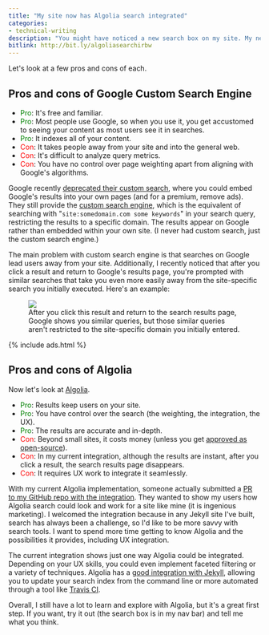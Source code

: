 ```yaml
---
title: "My site now has Algolia search integrated"
categories:
- technical-writing
description: "You might have noticed a new search box on my site. My new search integrates <a href='https://www.algolia.com/'>Algolia</a>'s search service, replacing the Google Custom Search Engine I previously had. While Google Custom Search Engine was good, it draws people away from my site and more into the general web. There are tradeoffs to both Google Custom Search and Algolia."
bitlink: http://bit.ly/algoliasearchirbw
---
```

Let's look at a few pros and cons of each.

## Pros and cons of Google Custom Search Engine

* <span style="color: green">Pro</span>: It's free and familiar.
* <span style="color: green">Pro</span>: Most people use Google, so when you use it, you get accustomed to seeing your content as most users see it in searches.
* <span style="color: green">Pro</span>: It indexes all of your content.
* <span style="color: red">Con</span>: It takes people away from your site and into the general web.
* <span style="color: red">Con</span>: It's difficult to analyze query metrics.
* <span style="color: red">Con</span>: You have no control over page weighting apart from aligning with Google's algorithms.

Google recently [deprecated their custom search](https://searchengineland.com/google-sunset-google-site-search-product-recommends-ad-supported-custom-search-engine-269834), where you could embed Google's results into your own pages (and for a premium, remove ads). They still provide the [custom search engine](https://support.google.com/customsearch/answer/7669707?hl=en), which is the equivalent of searching with "<code>site:somedomain.com some keywords</code>" in your search query, restricting the results to a specific domain. The results appear on Google rather than embedded within your own site. (I never had custom search, just the custom search engine.)

The main problem with custom search engine is that searches on Google lead users away from your site. Additionally, I recently noticed that after you click a result and return to Google's results page, you're prompted with similar searches that take you even more easily away from the site-specific search you initially executed. Here's an example:

<figure><img src="https://s3.us-west-1.wasabisys.com/idbwmedia.com/images/googlesearchsimilar.png"/><figcaption>After you click this result and return to the search results page, Google shows you similar queries, but those similar queries aren't restricted to the site-specific domain you initially entered.</figcaption></figure>

{% include ads.html %}

## Pros and cons of Algolia

Now let's look at <a href='https://www.algolia.com/'>Algolia</a>.

* <span style="color: green">Pro</span>: Results keep users on your site.
* <span style="color: green">Pro</span>: You have control over the search (the weighting, the integration, the UX).
* <span style="color: green">Pro</span>: The results are accurate and in-depth.
* <span style="color: red">Con</span>: Beyond small sites, it costs money (unless you get [approved as open-source](https://www.algolia.com/for-open-source)).
* <span style="color: red">Con</span>: In my current integration, although the results are instant, after you click a result, the search results page disappears.
* <span style="color: red">Con</span>: It requires UX work to integrate it seamlessly.

With my current Algolia implementation, someone actually submitted a [PR to my GitHub repo with the integration](https://github.com/tomjoht/tomjoht.github.io/pull/3). They wanted to show my users how Algolia search could look and work for a site like mine (it is ingenious marketing). I welcomed the integration because in any Jekyll site I've built, search has always been a challenge, so I'd like to be more savvy with search tools. I want to spend more time getting to know Algolia and the possibilities it provides, including UX integration.

The current integration shows just one way Algolia could be integrated. Depending on your UX skills, you could even implement faceted filtering or a variety of techniques. Algolia has a [good integration with Jekyll](https://github.com/algolia/jekyll-algolia), allowing you to update your search index from the command line or more automated through a tool like [Travis CI](https://travis-ci.org/).

Overall, I still have a lot to learn and explore with Algolia, but it's a great first step. If you want, try it out (the search box is in my nav bar) and tell me what you think.
